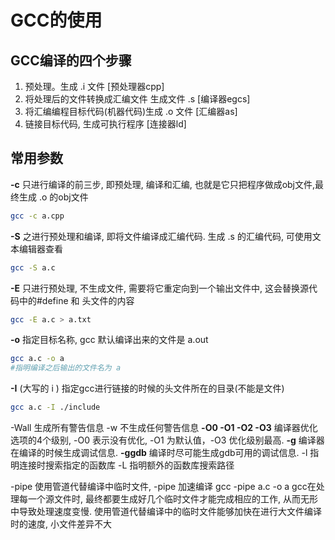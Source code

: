 # GCC的使用

## GCC编译的四个步骤

1. 预处理。生成 .i 文件 [预处理器cpp]
2. 将处理后的文件转换成汇编文件 生成文件 .s [编译器egcs]
3. 将汇编编程目标代码(机器代码)生成 .o 文件 [汇编器as]
4. 链接目标代码, 生成可执行程序 [连接器ld]

## 常用参数
**-c**  只进行编译的前三步, 即预处理, 编译和汇编, 也就是它只把程序做成obj文件,最终生成 .o 的obj文件
```bash
gcc -c a.cpp
```
**-S** 之进行预处理和编译, 即将文件编译成汇编代码. 生成 .s 的汇编代码, 可使用文本编辑器查看
```bash
gcc -S a.c
```
**-E** 只进行预处理, 不生成文件, 需要将它重定向到一个输出文件中, 这会替换源代码中的#define 和 头文件的内容
```bash
gcc -E a.c > a.txt
```
**-o** 指定目标名称, gcc 默认编译出来的文件是 a.out
```bash
gcc a.c -o a
#指明编译之后输出的文件名为 a
```
**-I** (大写的 i ) 指定gcc进行链接的时候的头文件所在的目录(不能是文件)
```bash
gcc a.c -I ./include
```
-Wall 生成所有警告信息
-w 不生成任何警告信息
**-O0 -O1 -O2 -O3** 编译器优化选项的4个级别, -O0 表示没有优化, -O1 为默认值，-O3 优化级别最高.
**-g** 编译器在编译的时候生成调试信息.
**-ggdb** 编译时尽可能生成gdb可用的调试信息.
-l 指明连接时搜索指定的函数库
-L 指明额外的函数库搜索路径

-pipe 使用管道代替编译中临时文件, -pipe 加速编译 gcc -pipe a.c -o a
gcc在处理每一个源文件时, 最终都要生成好几个临时文件才能完成相应的工作, 从而无形中导致处理速度变慢. 使用管道代替编译中的临时文件能够加快在进行大文件编译时的速度, 小文件差异不大
